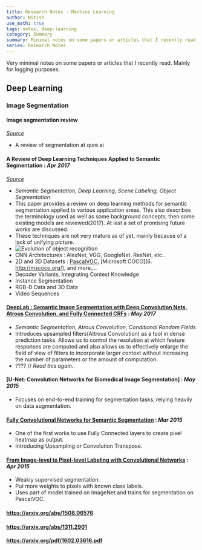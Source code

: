```yaml
---
title: Research Notes - Machine Learning
author: Nitish
use_math: true
tags: notes, deep-learning
category: Summary
summary: Minimal notes on some papers or articles that I recently read. Mainly for logging.
series: Research Notes
---
```


Very minimal notes on some papers or articles that I recently read. Mainly for logging purposes.

## Deep Learning

### Image Segmentation

#### Image segmentation review   
[*Source*](http://blog.qure.ai/notes/semantic-segmentation-deep-learning-review)   

* A review of segmentation at qure.ai

#### A Review of Deep Learning Techniques Applied to Semantic Segmentation : *Apr 2017*   
[*Source*](https://arxiv.org/pdf/1704.06857)   

* *Semantic Segmentation, Deep Learning, Scene Labeling, Object Segmentation*   
* This paper provides a review on deep learning methods for semantic segmentation applied to various  application areas. This also describes the terminology used as well as some background concepts, then some existing models are reviewed(2017). At last a set of promising future works are discussed.
* These techniques are not very mature as of yet, mainly because of a lack of unifying picture.
* ![Evolution of object recognition](images/papers/deepSegment1.png)
* CNN Architectures : AlexNet, VGG, GoogleNet, ResNet, etc..
* 2D and 3D Datasets : [PascalVOC](http://host.robots.ox.ac.uk/pascal/VOC/voc2012/),  [Microsoft COCO](6. http://mscoco.org/), and more,...   
* Decoder Variants, Integrating Context Knowledge
* Instance Segmentation
* RGB-D Data and 3D Data
* Video Sequences   

#### [DeepLab : Semantic Image Segmentation with Deep Convolution Nets, Atrous Convolution, and Fully Connected CRFs](https://arxiv.org/abs/1606.00915) : *May 2017*   
* *Semantic Segmentation, Atrous Convolution, Conditional Random Fields*
* Introduces upsampled filters(Altrous Convolution) as a tool in dense prediction tasks. Allows us to control the resolution at which feature responses are computed and also allows us to effectively enlarge the field of view of filters to incorporate larger context without increasing the number of parameters or the amount of computation.
* ???? // *Read this again..*

#### [U-Net: Convolution Networks for Biomedical Image Segmentation] : *May 2015*
* Focuses on end-to-end training for segmentation tasks, relying heavily on data augmentation.
    
#### [Fully Convolutional Networks for Semantic Segmentation](https://arxiv.org/abs/1411.4038) : *Mar 2015*
* One of the first works to use Fully Connected layers to create pixel heatmap as output.
* Introducing Upsampling or Convolution Transpose.

#### [From Image-level to Pixel-level Labeling with Convolutional Networks](https://arxiv.org/abs/1411.6228) : *Apr 2015*   
* Weakly supervised segmentation.
* Put more weights to pixels with known class labels.
* Uses part of model trained on ImageNet and trains for segmentation on PascalVOC.
    

#### https://arxiv.org/abs/1508.06576

#### https://arxiv.org/abs/1311.2901

#### https://arxiv.org/pdf/1602.03616.pdf

#### 